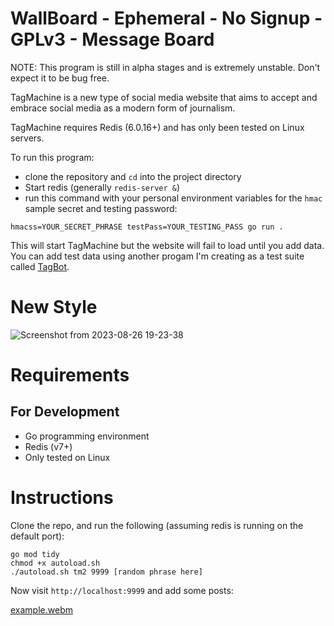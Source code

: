 # WallBoard - Ephemeral - No Signup - GPLv3 - Message Board

NOTE: This program is still in alpha stages and is extremely unstable. Don't 
expect it to be bug free. 

TagMachine is a new type of social media website that aims to accept and 
embrace social media as a modern form of journalism. 

TagMachine requires Redis (6.0.16+) and has only been tested on Linux servers.

To run this program: 

* clone the repository and `cd` into the project directory
* Start redis (generally `redis-server &`)
* run this command with your personal environment variables for the `hmac` sample
secret and testing password:
</a>

    hmacss=YOUR_SECRET_PHRASE testPass=YOUR_TESTING_PASS go run .

This will start TagMachine but the website will fail to load until you add 
data. You can add test data using another progam I'm creating as a test suite 
called [TagBot](https://github.com/hartsfield/TagBot).

# New Style

![Screenshot from 2023-08-26 19-23-38](https://github.com/hartsfield/machineTag/assets/30379836/6fa734ad-2dfb-4387-8f24-d8386acec19c)


# Requirements
## For Development
  - Go programming environment
  - Redis (v7+)
  - Only tested on Linux

# Instructions

Clone the repo, and run the following (assuming redis is running on the default port):

    go mod tidy
    chmod +x autoload.sh
    ./autoload.sh tm2 9999 [random phrase here]

Now visit `http://localhost:9999` and add some posts:

[example.webm](https://github.com/hartsfield/WallBoard/assets/30379836/326f0e8f-607c-468d-a657-3b294094a340)
